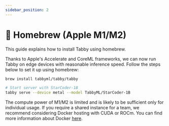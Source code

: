 ```yaml
---
sidebar_position: 2
---
```


#  Homebrew (Apple M1/M2)
This guide explains how to install Tabby using homebrew.

Thanks to Apple's Accelerate and CoreML frameworks, we can now run Tabby on edge devices with reasonable inference speed. Follow the steps below to set it up using homebrew:

```bash
brew install tabbyml/tabby/tabby

# Start server with StarCoder-1B
tabby serve --device metal --model TabbyML/StarCoder-1B
```

The compute power of M1/M2 is limited and is likely to be sufficient only for individual usage. If you require a shared instance for a team, we recommend considering Docker hosting with CUDA or ROCm. You can find more information about Docker [here](./docker).
